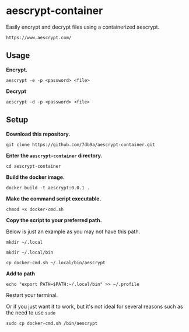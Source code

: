 # aescrypt-container

Easily encrypt and decrypt files using a containerized aescrypt.

`https://www.aescrypt.com/`

## Usage

**Encrypt.**

```
aescrypt -e -p <password> <file>
```

**Decrypt**

```
aescrypt -d -p <password> <file>
```

## Setup

**Download this repository.**

```
git clone https://github.com/7db9a/aescrypt-container.git
```

**Enter the `aescrypt-container` directory.**

```
cd aescrypt-container
```

**Build the docker image.**

```
docker build -t aescrypt:0.0.1 .
```

**Make the command script executable.**

```
chmod +x docker-cmd.sh
```

**Copy the script to your preferred path.**

Below is just an example as you may not have this path.

```
mkdir ~/.local
```
```
mkdir ~/.local/bin
```

```
cp docker-cmd.sh ~/.local/bin/aescrypt
```

**Add to path**

```
echo "export PATH=$PATH:~/.local/bin" >> ~/.profile
```

Restart your terminal.

Or if you just want it to work, but it's not ideal for several reasons such as the need to use `sudo`

```
sudo cp docker-cmd.sh /bin/aescrypt
```